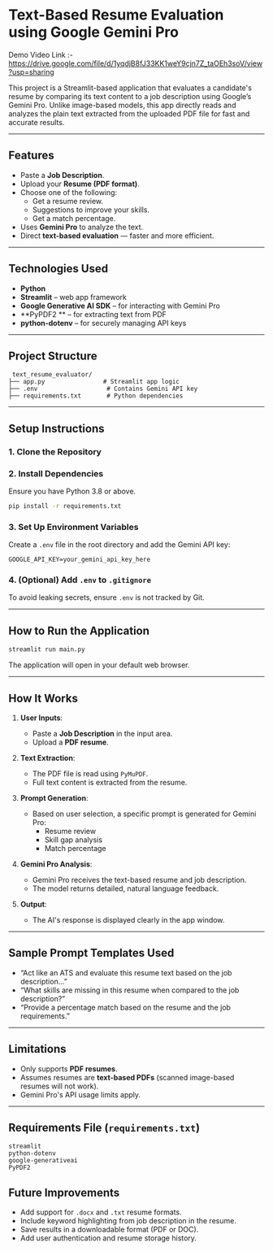 # Text-Based Resume Evaluation using Google Gemini Pro

Demo Video Link :- https://drive.google.com/file/d/1yqdjB8fJ33KK1weY9cjn7Z_taOEh3soV/view?usp=sharing

This project is a Streamlit-based application that evaluates a candidate's resume by comparing its text content to a job description using Google’s Gemini Pro. Unlike image-based models, this app directly reads and analyzes the plain text extracted from the uploaded PDF file for fast and accurate results.

---

##  Features

- Paste a **Job Description**.
- Upload your **Resume (PDF format)**.
- Choose one of the following:
  -  Get a resume review.
  -  Suggestions to improve your skills.
  -  Get a match percentage.
- Uses **Gemini Pro** to analyze the text.
- Direct **text-based evaluation** — faster and more efficient.

---

##  Technologies Used

- **Python**
- **Streamlit** – web app framework
- **Google Generative AI SDK** – for interacting with Gemini Pro
- **PyPDF2 ** – for extracting text from PDF
- **python-dotenv** – for securely managing API keys

---

##  Project Structure

```
 text_resume_evaluator/
├── app.py                # Streamlit app logic
├── .env                   # Contains Gemini API key
├── requirements.txt       # Python dependencies
```

---

##  Setup Instructions

### 1. Clone the Repository

### 2. Install Dependencies

Ensure you have Python 3.8 or above.

```bash
pip install -r requirements.txt
```

### 3. Set Up Environment Variables

Create a `.env` file in the root directory and add the Gemini API key:

```
GOOGLE_API_KEY=your_gemini_api_key_here
```

### 4. (Optional) Add `.env` to `.gitignore`

To avoid leaking secrets, ensure `.env` is not tracked by Git.

---

##  How to Run the Application

```bash
streamlit run main.py
```

The application will open in your default web browser.

---

##  How It Works

1. **User Inputs**:
   - Paste a **Job Description** in the input area.
   - Upload a **PDF resume**.

2. **Text Extraction**:
   - The PDF file is read using `PyMuPDF`.
   - Full text content is extracted from the resume.

3. **Prompt Generation**:
   - Based on user selection, a specific prompt is generated for Gemini Pro:
     - Resume review
     - Skill gap analysis
     - Match percentage

4. **Gemini Pro Analysis**:
   - Gemini Pro receives the text-based resume and job description.
   - The model returns detailed, natural language feedback.

5. **Output**:
   - The AI's response is displayed clearly in the app window.

---

##  Sample Prompt Templates Used

- “Act like an ATS and evaluate this resume text based on the job description...”
- “What skills are missing in this resume when compared to the job description?”
- “Provide a percentage match based on the resume and the job requirements.”

---

##  Limitations

- Only supports **PDF resumes**.
- Assumes resumes are **text-based PDFs** (scanned image-based resumes will not work).
- Gemini Pro's API usage limits apply.

---

##  Requirements File (`requirements.txt`)

```
streamlit
python-dotenv
google-generativeai
PyPDF2
```

##  Future Improvements

- Add support for `.docx` and `.txt` resume formats.
- Include keyword highlighting from job description in the resume.
- Save results in a downloadable format (PDF or DOC).
- Add user authentication and resume storage history.
